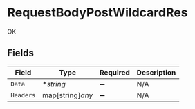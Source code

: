 # RequestBodyPostWildcardRes

OK


## Fields

| Field              | Type               | Required           | Description        |
| ------------------ | ------------------ | ------------------ | ------------------ |
| `Data`             | **string*          | :heavy_minus_sign: | N/A                |
| `Headers`          | map[string]*any*   | :heavy_minus_sign: | N/A                |